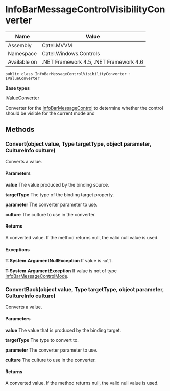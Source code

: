 

# InfoBarMessageControlVisibilityConverter

Name|Value
---|---
Assembly|Catel.MVVM
Namespace|Catel.Windows.Controls
Available on|.NET Framework 4.5, .NET Framework 4.6

```
public class InfoBarMessageControlVisibilityConverter : IValueConverter
```

**Base types**

[IValueConverter](/Catel.MVVM\Catel\MVVM\Converters\IValueConverter.md)


Converter for the [InfoBarMessageControl](#) to determine whether the control
    should be visible for the current mode and



## Methods

### Convert(object value, Type targetType, object parameter, CultureInfo culture)

Converts a value.

#### Parameters

**value**
The value produced by the binding source.

**targetType**
The type of the binding target property.

**parameter**
The converter parameter to use.

**culture**
The culture to use in the converter.

#### Returns

A converted value. If the method returns null, the valid null value is used.

#### Exceptions

**T:System.ArgumentNullException**
If value is ```null```.

**T:System.ArgumentException**
If value is not of type [InfoBarMessageControlMode](#).



### ConvertBack(object value, Type targetType, object parameter, CultureInfo culture)

Converts a value.

#### Parameters

**value**
The value that is produced by the binding target.

**targetType**
The type to convert to.

**parameter**
The converter parameter to use.

**culture**
The culture to use in the converter.

#### Returns

A converted value. If the method returns null, the valid null value is used.



